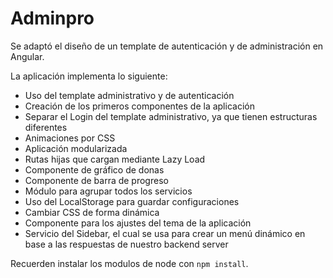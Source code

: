 # Adminpro

Se adaptó el diseño de un template de autenticación y de administración en Angular.

La aplicación implementa lo siguiente:

- Uso del template administrativo y de autenticación
- Creación de los primeros componentes de la aplicación
- Separar el Login del template administrativo, ya que tienen estructuras diferentes
- Animaciones por CSS
- Aplicación modularizada
- Rutas hijas que cargan mediante Lazy Load
- Componente de gráfico de donas
- Componente de barra de progreso
- Módulo para agrupar todos los servicios
- Uso del LocalStorage para guardar configuraciones
- Cambiar CSS de forma dinámica
- Componente para los ajustes del tema de la aplicación
- Servicio del Sidebar, el cual se usa para crear un menú dinámico en base a las respuestas de nuestro backend server

Recuerden instalar los modulos de node con `npm install`.